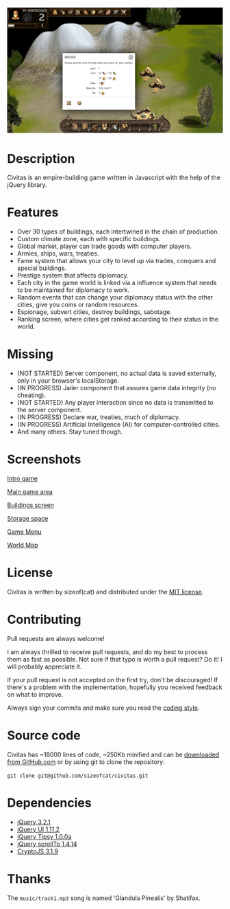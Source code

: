 ![Main game area](docs/images/game-started.png)

Description
===========

Civitas is an empire-building game written in Javascript with the help of the jQuery library.

Features
========

- Over 30 types of buildings, each intertwined in the chain of production.
- Custom climate zone, each with specific buildings.
- Global market, player can trade goods with computer players.
- Armies, ships, wars, treaties.
- Fame system that allows your city to level up via trades, conquers and special buildings.
- Prestige system that affects diplomacy.
- Each city in the game world is linked via a influence system that needs to be maintained for diplomacy to work.
- Random events that can change your diplomacy status with the other cities, give you coins or
random resources.
- Espionage, subvert cities, destroy buildings, sabotage.
- Ranking screen, where cities get ranked according to their status in the world.

Missing
=======

- (NOT STARTED) Server component, no actual data is saved externally, only in your browser's localStorage.
- (IN PROGRESS) Jailer component that assures game data integrity (no cheating).
- (NOT STARTED) Any player interaction since no data is transmitted to the server component.
- (IN PROGRESS) Declare war, treaties, much of diplomacy.
- (IN PROGRESS) Artificial Intelligence (AI) for computer-controlled cities.
- And many others. Stay tuned though.

Screenshots
===========

[Intro game](docs/images/intro-game.png)

[Main game area](docs/images/game-started.png)

[Buildings screen](docs/images/buildings-screen.png)

[Storage space](docs/images/storage.png)

[Game Menu](docs/images/game-menu.png)

[World Map](docs/images/world-map.png)

License
=======

Civitas is written by sizeof(cat) <sizeofcat AT riseup DOT net> and distributed under the [MIT license](LICENSE).

Contributing
============

Pull requests are always welcome!

I am always thrilled to receive pull requests, and do my best to process them as fast as possible. Not sure if that typo is worth a pull request? Do it! I will probably appreciate it.

If your pull request is not accepted on the first try, don't be discouraged! If there's a problem with the implementation, hopefully you received feedback on what to improve.

Always sign your commits and make sure you read the [coding style](CODING-STYLE.md).

Source code
===========

Civitas has ~18000 lines of code, ~250Kb minified and can be [downloaded from GitHub.com](https://github.com/sizeofcat/civitas/archive/master.zip) or by using git to clone the repository:

`git clone git@github.com/sizeofcat/civitas.git`

Dependencies
============

- [jQuery 3.2.1](https://jquery.com/)
- [jQuery UI 1.11.2](https://jqueryui.com/)
- [jQuery Tipsy 1.0.0a](https://github.com/jaz303/tipsy)
- [jQuery scrollTo 1.4.14](https://github.com/flesler/jquery.scrollTo)
- [CryptoJS 3.1.9](https://github.com/brix/crypto-js)

Thanks
======

The `music/track1.mp3` song is named 'Glandula Pinealis' by Shatifax.